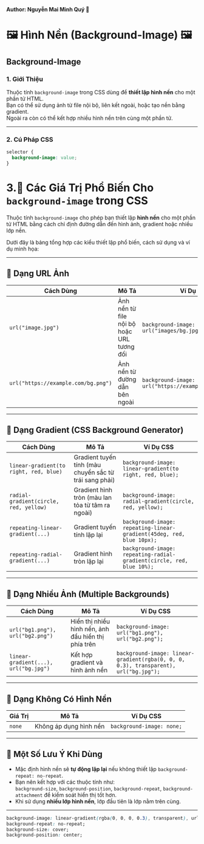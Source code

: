 **Author: Nguyễn Mai Minh Quý 🎨**

# 🖼️ Hình Nền (Background-Image) 🖼️

## Background-Image

### 1. **Giới Thiệu**  
Thuộc tính `background-image` trong CSS dùng để **thiết lập hình nền** cho một phần tử HTML.  
Bạn có thể sử dụng ảnh từ file nội bộ, liên kết ngoài, hoặc tạo nền bằng gradient.  
Ngoài ra còn có thể kết hợp nhiều hình nền trên cùng một phần tử.

---

### 2. **Cú Pháp CSS**

```css
selector {
  background-image: value;
}
```

# 3.🎯 Các Giá Trị Phổ Biến Cho `background-image` trong CSS

Thuộc tính `background-image` cho phép bạn thiết lập **hình nền** cho một phần tử HTML bằng cách chỉ định đường dẫn đến hình ảnh, gradient hoặc nhiều lớp nền.

Dưới đây là bảng tổng hợp các kiểu thiết lập phổ biến, cách sử dụng và ví dụ minh họa:

---

## 🔹 Dạng URL Ảnh

| Cách Dùng                               | Mô Tả                                              | Ví Dụ CSS                                               |
|----------------------------------------|---------------------------------------------------|---------------------------------------------------------|
| `url("image.jpg")`                     | Ảnh nền từ file nội bộ hoặc URL tương đối         | `background-image: url("images/bg.jpg");`               |
| `url("https://example.com/bg.png")`    | Ảnh nền từ đường dẫn bên ngoài                    | `background-image: url("https://example.com/bg.png");`  |

---

## 🔹 Dạng Gradient (CSS Background Generator)

| Cách Dùng                                  | Mô Tả                                                       | Ví Dụ CSS                                                           |
|-------------------------------------------|--------------------------------------------------------------|---------------------------------------------------------------------|
| `linear-gradient(to right, red, blue)`    | Gradient tuyến tính (màu chuyển sắc từ trái sang phải)       | `background-image: linear-gradient(to right, red, blue);`           |
| `radial-gradient(circle, red, yellow)`    | Gradient hình tròn (màu lan tỏa từ tâm ra ngoài)             | `background-image: radial-gradient(circle, red, yellow);`           |
| `repeating-linear-gradient(...)`          | Gradient tuyến tính lặp lại                                  | `background-image: repeating-linear-gradient(45deg, red, blue 10px);` |
| `repeating-radial-gradient(...)`          | Gradient hình tròn lặp lại                                   | `background-image: repeating-radial-gradient(circle, red, blue 10%);` |

---

## 🔹 Dạng Nhiều Ảnh (Multiple Backgrounds)

| Cách Dùng                                       | Mô Tả                                                        | Ví Dụ CSS                                                                             |
|------------------------------------------------|---------------------------------------------------------------|----------------------------------------------------------------------------------------|
| `url("bg1.png"), url("bg2.png")`               | Hiển thị nhiều hình nền, ảnh đầu hiển thị phía trên           | `background-image: url("bg1.png"), url("bg2.png");`                                   |
| `linear-gradient(...), url("bg.jpg")`          | Kết hợp gradient và hình ảnh nền                              | `background-image: linear-gradient(rgba(0, 0, 0, 0.3), transparent), url("bg.jpg");`  |

---

## 🔹 Dạng Không Có Hình Nền

| Giá Trị    | Mô Tả                    | Ví Dụ CSS                         |
|------------|--------------------------|-----------------------------------|
| `none`     | Không áp dụng hình nền   | `background-image: none;`         |

---

## 🔹 Một Số Lưu Ý Khi Dùng

- Mặc định hình nền sẽ **tự động lặp lại** nếu không thiết lập `background-repeat: no-repeat`.
- Bạn nên kết hợp với các thuộc tính như:  
  `background-size`, `background-position`, `background-repeat`, `background-attachment` để kiểm soát hiển thị tốt hơn.
- Khi sử dụng **nhiều lớp hình nền**, lớp đầu tiên là lớp nằm trên cùng.

---

```css
background-image: linear-gradient(rgba(0, 0, 0, 0.3), transparent), url("bg.jpg");
background-repeat: no-repeat;
background-size: cover;
background-position: center;

``` 
